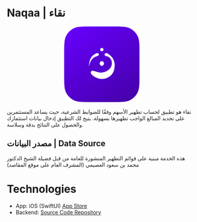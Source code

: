 # Naqaa | نقاء 

<p align="center">
    <img src="/NaqaaIcon.png" alt="Naqaa Icon" width="200" height="200">
</p>


<break/>
<break/>

نقاء هو تطبيق لحساب تطهير الأسهم وفقًا للضوابط الشرعية، حيث يساعد المستثمرين على تحديد المبالغ الواجب تطهيرها بسهولة. يتيح لك التطبيق إدخال بيانات استثمارك والحصول على النتائج بدقة وسلاسة.
<break/>
<break/>



## مصدر البيانات | Data Source 
هذه الخدمة مبنية على قوائم التطهير المنشورة للعامة من قبل فضيلة الشيخ الدكتور محمد بن سعود العصيمي (المشرف العام على موقع المقاصد)



  # Technologies 
- App: iOS (SwiftUI)  [App Store](https://apps.apple.com/app/id6742379470)
- Backend: [Source Code Repository](https://github.com/anqorithm/naqa-api)

